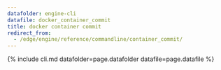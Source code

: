 ```yaml
---
datafolder: engine-cli
datafile: docker_container_commit
title: docker container commit
redirect_from:
  - /edge/engine/reference/commandline/container_commit/
---
```

<!--
This page is automatically generated from Docker's source code. If you want to
suggest a change to the text that appears here, open a ticket or pull request
in the source repository on GitHub:

https://github.com/docker/cli
-->

{% include cli.md datafolder=page.datafolder datafile=page.datafile %}

